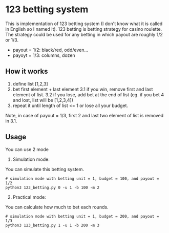 # 123 betting system

This is implementation of 123 betting system (I don't know what it is called in English so I named it).
123 betting is betting strategy for casino roulette. The strategy could be used for any betting in which payout are roughly 1/2 or 1/3.

- payout = 1/2: black/red, odd/even...
- payoyt = 1/3: columns, dozen



## How it works

1. define list [1,2,3]
2. bet first element + last element
3.1 if you win, remove first and last element of list.
3.2 if you lose, add bet at the end of list (eg. if you bet 4 and lost, list will be [1,2,3,4])
4. repeat it until length of list <= 1 or lose all your budget.

Note, in case of payout = 1/3, first 2 and last two element of list is removed in 3.1.

## Usage

You can use 2 mode

1. Simulation mode:

You can simulate this betting system.

```
# simulation mode with betting unit = 1, budget = 100, and payout = 1/2
python3 123_betting.py 0 -u 1 -b 100 -m 2
```



2. Practical mode:

You can calculate how much to bet each rounds.

```
# simulation mode with betting unit = 1, budget = 200, and payout = 1/3
python3 123_betting.py 1 -u 1 -b 200 -m 3
```

